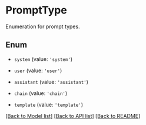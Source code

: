 # PromptType

Enumeration for prompt types.

## Enum

* `system` (value: `'system'`)

* `user` (value: `'user'`)

* `assistant` (value: `'assistant'`)

* `chain` (value: `'chain'`)

* `template` (value: `'template'`)

[[Back to Model list]](../README.md#documentation-for-models) [[Back to API list]](../README.md#documentation-for-api-endpoints) [[Back to README]](../README.md)
